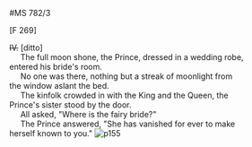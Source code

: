 #MS 782/3

[F 269]

~~IV.~~ 
[ditto] \
&nbsp;&nbsp;&nbsp;&nbsp;&nbsp;The full moon shone, the Prince, dressed in a wedding robe, \
entered his bride's room. \
&nbsp;&nbsp;&nbsp;&nbsp;&nbsp;No one was there, nothing but a streak of moonlight from \
the window aslant the bed. \
&nbsp;&nbsp;&nbsp;&nbsp;&nbsp;The kinfolk crowded in with the King and the Queen, the \
Prince's sister stood by the door. \
&nbsp;&nbsp;&nbsp;&nbsp;&nbsp;All asked, "Where is the fairy bride?" \
&nbsp;&nbsp;&nbsp;&nbsp;&nbsp;The Prince answered, "She has vanished for ever to make \
herself known to you."
![p155](MS782_3-155.jpg)
